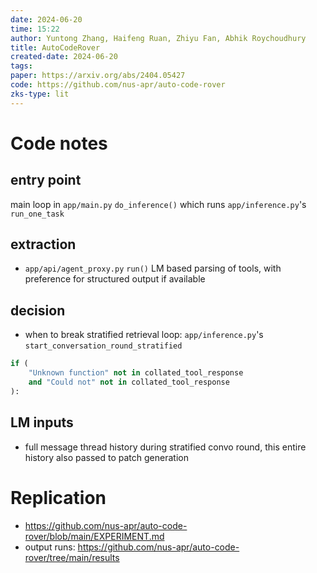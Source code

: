 ```yaml
---
date: 2024-06-20
time: 15:22
author: Yuntong Zhang, Haifeng Ruan, Zhiyu Fan, Abhik Roychoudhury
title: AutoCodeRover
created-date: 2024-06-20
tags: 
paper: https://arxiv.org/abs/2404.05427
code: https://github.com/nus-apr/auto-code-rover
zks-type: lit
---
```


# Code notes
## entry point
main loop in `app/main.py` `do_inference()` which runs `app/inference.py`'s `run_one_task`
## extraction
- `app/api/agent_proxy.py` `run()` LM based parsing of tools, with preference for structured output if available
## decision
- when to break stratified retrieval loop: `app/inference.py`'s `start_conversation_round_stratified`
```python
if (  
    "Unknown function" not in collated_tool_response  
    and "Could not" not in collated_tool_response  
):
```

## LM inputs
- full message thread history during stratified convo round, this entire history also passed to patch generation
# Replication
- https://github.com/nus-apr/auto-code-rover/blob/main/EXPERIMENT.md
- output runs: https://github.com/nus-apr/auto-code-rover/tree/main/results